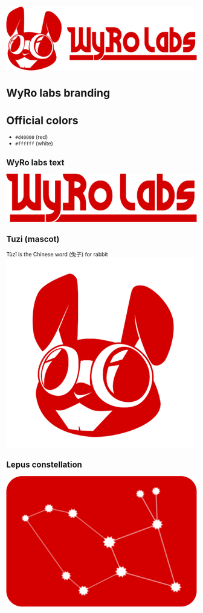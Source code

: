 ![image](tuzi_wyrolabs_horizontal.svg)

# WyRo labs branding

# Official colors
- `#d40000` (red)
- `#ffffff` (white)

## WyRo labs text
![image](wyrolabs.svg)

## Tuzi (mascot)
Tùzǐ is the Chinese word (兔子) for rabbit
![image](tuzi_circle.svg)

## Lepus constellation
![image](lepus_contrast.svg)
